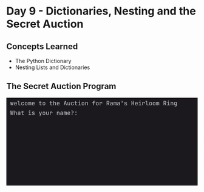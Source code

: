 # Day 9 - Dictionaries, Nesting and the Secret Auction
## Concepts Learned
- The Python Dictionary
- Nesting Lists and Dictionaries
## The Secret Auction Program
![Day 009 Code Demo](../gifs/Day009.gif)
